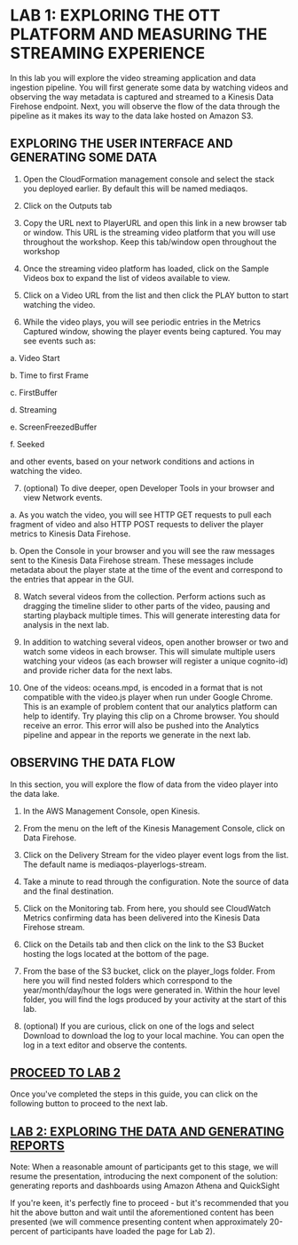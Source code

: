 
# LAB 1: EXPLORING THE OTT PLATFORM AND MEASURING THE STREAMING EXPERIENCE

In this lab you will explore the video streaming application and data ingestion pipeline. You will first generate some data by watching videos and observing the way metadata is captured and streamed to a Kinesis Data Firehose endpoint. Next, you will observe the flow of the data through the pipeline as it makes its way to the data lake hosted on Amazon S3.

## EXPLORING THE USER INTERFACE AND GENERATING SOME DATA
1. Open the CloudFormation management console and select the stack you deployed earlier. By default this will be named mediaqos.

2. Click on the Outputs tab

3. Copy the URL next to PlayerURL and open this link in a new browser tab or window. This URL is the streaming video platform that you will use throughout the workshop. Keep this tab/window open throughout the workshop

4. Once the streaming video platform has loaded, click on the Sample Videos box to expand the list of videos available to view.

5. Click on a Video URL from the list and then click the PLAY button to start watching the video.

6. While the video plays, you will see periodic entries in the Metrics Captured window, showing the player events being captured. You may see events such as:

a. Video Start

b. Time to first Frame

c. FirstBuffer

d. Streaming

e. ScreenFreezedBuffer

f. Seeked

and other events, based on your network conditions and actions in watching the video.

7. (optional) To dive deeper, open Developer Tools in your browser and view Network events.

a. As you watch the video, you will see HTTP GET requests to pull each fragment of video and also HTTP POST requests to deliver the player metrics to Kinesis Data Firehose.

b. Open the Console in your browser and you will see the raw messages sent to the Kinesis Data Firehose stream. These messages include metadata about the player state at the time of the event and correspond to the entries that appear in the GUI.

8. Watch several videos from the collection. Perform actions such as dragging the timeline slider to other parts of the video, pausing and starting playback multiple times. This will generate interesting data for analysis in the next lab.

9. In addition to watching several videos, open another browser or two and watch some videos in each browser. This will simulate multiple users watching your videos (as each browser will register a unique cognito-id) and provide richer data for the next labs.

10. One of the videos: oceans.mpd, is encoded in a format that is not compatible with the video.js player when run under Google Chrome. This is an example of problem content that our analytics platform can help to identify. Try playing this clip on a Chrome browser. You should receive an error. This error will also be pushed into the Analytics pipeline and appear in the reports we generate in the next lab.

## OBSERVING THE DATA FLOW
In this section, you will explore the flow of data from the video player into the data lake.

1. In the AWS Management Console, open Kinesis.

2. From the menu on the left of the Kinesis Management Console, click on Data Firehose.

3. Click on the Delivery Stream for the video player event logs from the list. The default name is mediaqos-playerlogs-stream.

4. Take a minute to read through the configuration. Note the source of data and the final destination.

5. Click on the Monitoring tab. From here, you should see CloudWatch Metrics confirming data has been delivered into the Kinesis Data Firehose stream.

6. Click on the Details tab and then click on the link to the S3 Bucket hosting the logs located at the bottom of the page.

7. From the base of the S3 bucket, click on the player_logs folder. From here you will find nested folders which correspond to the year/month/day/hour the logs were generated in. Within the hour level folder, you will find the logs produced by your activity at the start of this lab.

8. (optional) If you are curious, click on one of the logs and select Download to download the log to your local machine. You can open the log in a text editor and observe the contents.

## [PROCEED TO LAB 2](LAB2.md)
Once you've completed the steps in this guide, you can click on the following button to proceed to the next lab.

## [LAB 2: EXPLORING THE DATA AND GENERATING REPORTS](LAB2.md)
   
Note: When a reasonable amount of participants get to this stage, we will resume the presentation, introducing the next component of the solution: generating reports and dashboards using Amazon Athena and QuickSight

If you're keen, it's perfectly fine to proceed - but it's recommended that you hit the above button and wait until the aforementioned content has been presented (we will commence presenting content when approximately 20-percent of participants have loaded the page for Lab 2).
